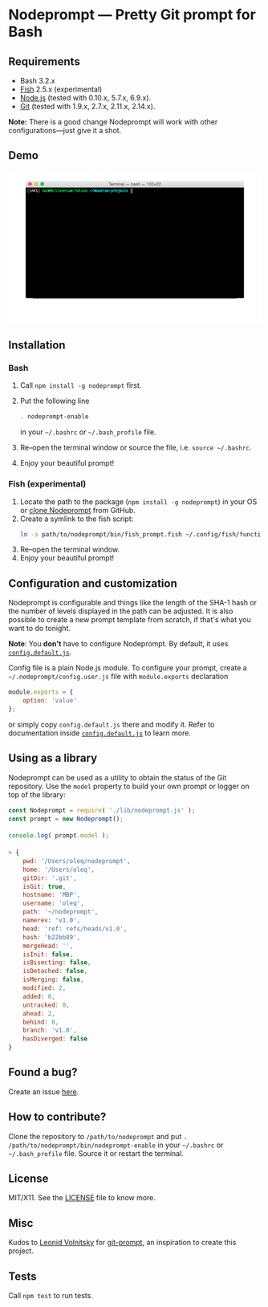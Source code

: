 Nodeprompt &mdash; Pretty Git prompt for Bash
==================================================

## Requirements

* Bash 3.2.x
* [Fish](https://fishshell.com/) 2.5.x (experimental)
* [Node.js](https://nodejs.org/) (tested with 0.10.x, 5.7.x, 6.9.x).
* [Git](https://git-scm.com/) (tested with 1.9.x, 2.7.x, 2.11.x, 2.14.x).

**Note:** There is a good change Nodeprompt will work with other configurations—just give it a shot.

## Demo

![Nodeprompt demo](demo/demo.gif?raw=true)

## Installation

### Bash

1. Call `npm install -g nodeprompt` first.
1. Put the following line

   ```bash
   . nodeprompt-enable
   ```

   in your `~/.bashrc` or `~/.bash_profile` file.
1. Re&ndash;open the terminal window or source the file, i.e. `source ~/.bashrc`.
1. Enjoy your beautiful prompt!

### Fish (experimental)

1. Locate the path to the package (`npm install -g nodeprompt`) in your OS or [clone Nodeprompt](#how-to-contribute) from GitHub.
1. Create a symlink to the fish script:
   ```bash
   ln -s path/to/nodeprompt/bin/fish_prompt.fish ~/.config/fish/functions/fish_prompt.fish
   ```
1. Re&ndash;open the terminal window.
1. Enjoy your beautiful prompt!

## Configuration and customization

Nodeprompt is configurable and things like the length of the SHA-1 hash or the number of levels displayed in the path can be adjusted. It is also possible to create a new prompt template from scratch, if that's what you want to do tonight.

**Note**: You **don't** have to configure Nodeprompt. By default, it uses [`config.default.js`](https://github.com/oleq/nodeprompt/blob/master/config.default.js).

Config file is a plain Node.js module. To configure your prompt, create a `~/.nodeprompt/config.user.js` file with `module.exports` declaration

```js
module.exports = {
    option: 'value'
};
```

or simply copy `config.default.js` there and modify it. Refer to documentation inside [`config.default.js`](https://github.com/oleq/nodeprompt/blob/master/config.default.js) to learn more.

## Using as a library

Nodeprompt can be used as a utility to obtain the status of the Git repository. Use the `model` property to build your own prompt or logger on top of the library:

```js
const Nodeprompt = require( './lib/nodeprompt.js' );
const prompt = new Nodeprompt();

console.log( prompt.model );

> { 
	pwd: '/Users/oleq/nodeprompt',
	home: '/Users/oleq',
	gitDir: '.git',
	isGit: true,
	hostname: 'MBP',
	username: 'oleq',
	path: '~/nodeprompt',
	namerev: 'v1.0',
	head: 'ref: refs/heads/v1.0',
	hash: 'b22bb89',
	mergeHead: '',
	isInit: false,
	isBisecting: false,
	isDetached: false,
	isMerging: false,
	modified: 2,
	added: 0,
	untracked: 0,
	ahead: 2,
	behind: 0,
	branch: 'v1.0',
	hasDiverged: false 
}
```

## Found a bug?

Create an issue [here](https://github.com/oleq/nodeprompt/issues).

## How to contribute?

Clone the repository to `/path/to/nodeprompt` and put `. /path/to/nodeprompt/bin/nodeprompt-enable` in your `~/.bashrc` or `~/.bash_profile` file. Source it or restart the terminal.

## License
 
MIT/X11. See the [LICENSE](LICENSE) file to know more.

## Misc

Kudos to [Leonid Volnitsky](https://github.com/lvv) for [git-prompt](https://github.com/lvv/git-prompt), an inspiration to create this project.

## Tests

Call `npm test` to run tests.